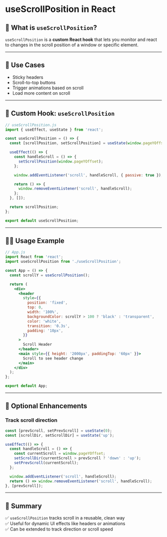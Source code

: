 
# useScrollPosition in React

## 📌 What is `useScrollPosition`?

`useScrollPosition` is a **custom React hook** that lets you monitor and react to changes in the scroll position of a window or specific element.

---

## 🎯 Use Cases

- Sticky headers
- Scroll-to-top buttons
- Trigger animations based on scroll
- Load more content on scroll

---

## 🧪 Custom Hook: `useScrollPosition`

```jsx
// useScrollPosition.js
import { useEffect, useState } from 'react';

const useScrollPosition = () => {
  const [scrollPosition, setScrollPosition] = useState(window.pageYOffset);

  useEffect(() => {
    const handleScroll = () => {
      setScrollPosition(window.pageYOffset);
    };

    window.addEventListener('scroll', handleScroll, { passive: true });

    return () => {
      window.removeEventListener('scroll', handleScroll);
    };
  }, []);

  return scrollPosition;
};

export default useScrollPosition;
```

---

## 👨‍💻 Usage Example

```jsx
// App.js
import React from 'react';
import useScrollPosition from './useScrollPosition';

const App = () => {
  const scrollY = useScrollPosition();

  return (
    <div>
      <header
        style={{
          position: 'fixed',
          top: 0,
          width: '100%',
          backgroundColor: scrollY > 100 ? 'black' : 'transparent',
          color: 'white',
          transition: '0.3s',
          padding: '10px',
        }}
      >
        Scroll Header
      </header>
      <main style={{ height: '2000px', paddingTop: '60px' }}>
        Scroll to see header change
      </main>
    </div>
  );
};

export default App;
```

---

## 🔁 Optional Enhancements

### Track scroll direction

```js
const [prevScroll, setPrevScroll] = useState(0);
const [scrollDir, setScrollDir] = useState('up');

useEffect(() => {
  const handleScroll = () => {
    const currentScroll = window.pageYOffset;
    setScrollDir(currentScroll > prevScroll ? 'down' : 'up');
    setPrevScroll(currentScroll);
  };

  window.addEventListener('scroll', handleScroll);
  return () => window.removeEventListener('scroll', handleScroll);
}, [prevScroll]);
```

---

## 🧩 Summary

✅ `useScrollPosition` tracks scroll in a reusable, clean way  
✅ Useful for dynamic UI effects like headers or animations  
✅ Can be extended to track direction or scroll speed
